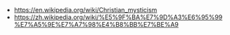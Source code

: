- https://en.wikipedia.org/wiki/Christian_mysticism
- https://zh.wikipedia.org/wiki/%E5%9F%BA%E7%9D%A3%E6%95%99%E7%A5%9E%E7%A7%98%E4%B8%BB%E7%BE%A9